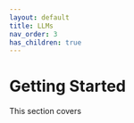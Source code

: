```yaml
---
layout: default
title: LLMs
nav_order: 3
has_children: true
---
```


# Getting Started
This section covers 
